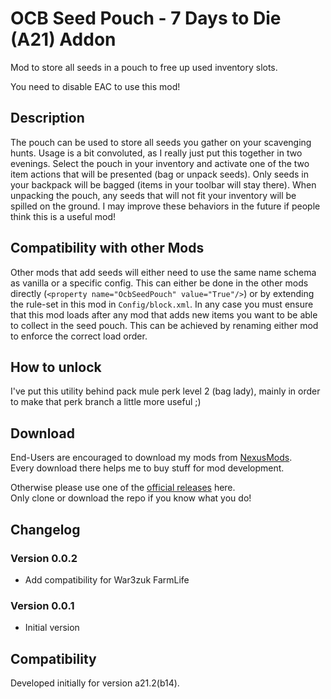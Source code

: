 # OCB Seed Pouch  - 7 Days to Die (A21) Addon

Mod to store all seeds in a pouch to free up used inventory slots.

You need to disable EAC to use this mod!

## Description

The pouch can be used to store all seeds you gather on your scavenging
hunts. Usage is a bit convoluted, as I really just put this together in
two evenings. Select the pouch in your inventory and activate one of the
two item actions that will be presented (bag or unpack seeds). Only seeds
in your backpack will be bagged (items in your toolbar will stay there).
When unpacking the pouch, any seeds that will not fit your inventory will
be spilled on the ground. I may improve these behaviors in the future if
people think this is a useful mod!

## Compatibility with other Mods

Other mods that add seeds will either need to use the same name schema
as vanilla or a specific config. This can either be done in the other
mods directly (`<property name="OcbSeedPouch" value="True"/>`) or by
extending the rule-set in this mod in `Config/block.xml`. In any case
you must ensure that this mod loads after any mod that adds new items
you want to be able to collect in the seed pouch. This can be achieved
by renaming either mod to enforce the correct load order.

## How to unlock

I've put this utility behind pack mule perk level 2 (bag lady),
mainly in order to make that perk branch a little more useful ;)

## Download

End-Users are encouraged to download my mods from [NexusMods][3].  
Every download there helps me to buy stuff for mod development.

Otherwise please use one of the [official releases][2] here.  
Only clone or download the repo if you know what you do!

## Changelog

### Version 0.0.2

- Add compatibility for War3zuk FarmLife

### Version 0.0.1

- Initial version

## Compatibility

Developed initially for version a21.2(b14).

[1]: https://github.com/OCB7D2D/OcbSeedPouch
[2]: https://github.com/OCB7D2D/OcbSeedPouch/releases
[3]: https://www.nexusmods.com/7daystodie/mods/3700
